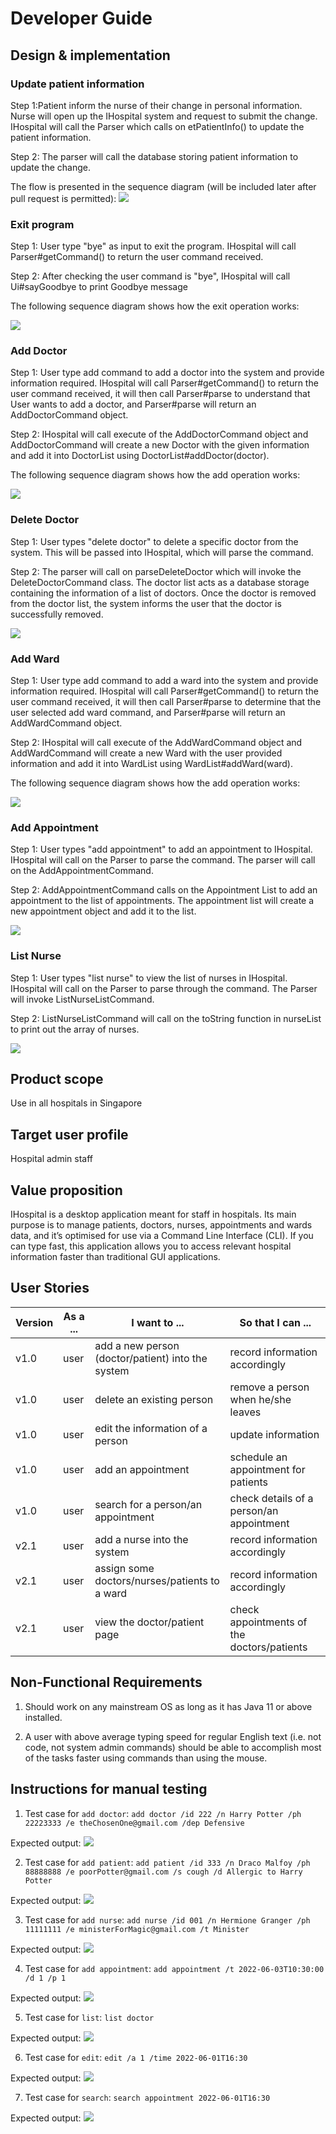 # Developer Guide

## Design & implementation

### Update patient information
Step 1:Patient inform the nurse of their change in personal information. Nurse will open up the IHospital system and request to submit the change. 
IHospital will call the Parser which calls on etPatientInfo() to update the patient information. 

Step 2:
The parser will call the database storing patient information to update the change.

The flow is presented in the sequence diagram (will be included later after pull request is permitted):
![](updatePatient.jpg)

### Exit program
Step 1: User type "bye" as input to exit the program. IHospital will call Parser#getCommand()
to return the user command received.

Step 2: After checking the user command is "bye", IHospital will
call Ui#sayGoodbye to print Goodbye message

The following sequence diagram shows how the exit operation works:

![](ByeCommand.png)

### Add Doctor
Step 1: User type add command to add a doctor into the system and provide information required.
IHospital will call Parser#getCommand() to return the user command received, it will then call
Parser#parse to understand that User wants to add a doctor, and Parser#parse will return an 
AddDoctorCommand object.

Step 2: IHospital will call execute of the AddDoctorCommand object and AddDoctorCommand will
create a new Doctor with the given information and add it into DoctorList using 
DoctorList#addDoctor(doctor).

The following sequence diagram shows how the add operation works:

![](AddDoctor.png)

### Delete Doctor
Step 1: User types "delete doctor" to delete a specific doctor from the system.
This will be passed into IHospital, which will parse the command.

Step 2: The parser will call on parseDeleteDoctor which will invoke the DeleteDoctorCommand class.
The doctor list acts as a database storage containing the information of a list of doctors.
Once the doctor is removed from the doctor list, the system informs the user that the doctor is successfully removed.

![](DeleteDoctor.png)

### Add Ward
Step 1: User type add command to add a ward into the system and provide information required.
IHospital will call Parser#getCommand() to return the user command received, it will then call
Parser#parse to determine that the user selected add ward command, and Parser#parse will return an
AddWardCommand object.

Step 2: IHospital will call execute of the AddWardCommand object and AddWardCommand will
create a new Ward with the user provided information and add it into WardList using
WardList#addWard(ward).

The following sequence diagram shows how the add operation works:

![](AddWard.jpg)

### Add Appointment
Step 1: User types "add appointment" to add an appointment to IHospital. 
IHospital will call on the Parser to parse the command. The parser will call on the AddAppointmentCommand.

Step 2: AddAppointmentCommand calls on the Appointment List to add an appointment to the list of appointments.
The appointment list will create a new appointment object and add it to the list.

![](AddAppointment.png)

### List Nurse
Step 1: User types "list nurse" to view the list of nurses in IHospital.
IHospital will call on the Parser to parse through the command. The Parser will invoke ListNurseListCommand.

Step 2: ListNurseListCommand will call on the toString function in nurseList to print out the array of nurses.

![](ListNurse.png)

## Product scope
Use in all hospitals in Singapore

## Target user profile
Hospital admin staff

## Value proposition
IHospital is a desktop application meant for staff in hospitals. Its main purpose is to manage patients,
doctors, nurses, appointments and wards data, and it’s optimised for use via a Command Line Interface (CLI).
If you can type fast, this application allows you to access relevant hospital information faster than traditional GUI applications.

## User Stories

| Version | As a ... | I want to ...                                     | So that I can ...                          |
|---------|----------|---------------------------------------------------|--------------------------------------------|
| v1.0    | user     | add a new person (doctor/patient) into the system | record information accordingly             |
| v1.0    | user     | delete an existing person                         | remove a person when he/she leaves         |
| v1.0    | user     | edit the information of a person                  | update information                         |
| v1.0    | user     | add an appointment                                | schedule an appointment for patients       |
| v1.0    | user     | search for a person/an appointment                | check details of a person/an appointment   |
| v2.1    | user     | add a nurse into the system                       | record information accordingly             |
| v2.1    | user     | assign some doctors/nurses/patients to a ward     | record information accordingly             |
| v2.1    | user     | view the doctor/patient page                      | check appointments of the doctors/patients |


## Non-Functional Requirements

1. Should work on any mainstream OS as long as it has Java 11 or above installed.

2. A user with above average typing speed for regular English text (i.e. not code, not system admin commands) 
should be able to accomplish most of the tasks faster using commands than using the mouse.


## Instructions for manual testing

1. Test case for `add doctor`: `add doctor /id 222 /n Harry Potter /ph 22223333 /e theChosenOne@gmail.com /dep Defensive`

Expected output: ![](AddDoctorOutput.png)

2. Test case for `add patient`: `add patient /id 333 /n Draco Malfoy /ph 88888888 /e poorPotter@gmail.com /s cough /d Allergic to Harry Potter`

Expected output: ![](AddPatientOutput.png)

3. Test case for `add nurse`: `add nurse /id 001 /n Hermione Granger /ph 11111111 /e ministerForMagic@gmail.com /t Minister`

Expected output: ![](AddNurseOutput.png)

4. Test case for `add appointment`: `add appointment /t 2022-06-03T10:30:00 /d 1 /p 1`

Expected output: ![](AddAppointmentOutput.png)

5. Test case for `list`: `list doctor`

Expected output: ![](ListDoctorOutput.png)

6. Test case for `edit`: `edit /a 1 /time 2022-06-01T16:30`

Expected output: ![](EditAppointmentOutput2.png)

7. Test case for `search`: `search appointment 2022-06-01T16:30`

Expected output: ![](SearchAppointmentOutput.png)